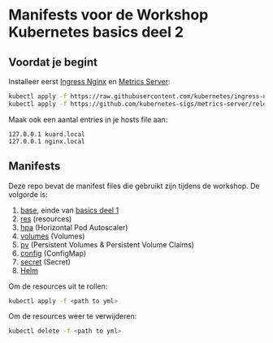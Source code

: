 # Manifests voor de Workshop Kubernetes basics deel 2

## Voordat je begint

Installeer eerst [Ingress Nginx](https://kubernetes.github.io/ingress-nginx/deploy/) en
[Metrics Server](https://github.com/kubernetes-sigs/metrics-server):

``` bash
kubectl apply -f https://raw.githubusercontent.com/kubernetes/ingress-nginx/controller-v1.12.0/deploy/static/provider/cloud/deploy.yaml
kubectl apply -f https://github.com/kubernetes-sigs/metrics-server/releases/latest/download/components.yaml
```

Maak ook een aantal entries in je hosts file aan:

``` hosts
127.0.0.1 kuard.local
127.0.0.1 nginx.local
```

## Manifests

Deze repo bevat de manifest files die gebruikt zijn tijdens de workshop. De volgorde is:

1. [base](base), einde van [basics deel 1](https://github.com/samegens/workshop-kubernetes-basics)
2. [res](res) (resources)
3. [hpa](hpa) (Horizontal Pod Autoscaler)
4. [volumes](volumes) (Volumes)
5. [pv](pv) (Persistent Volumes & Persistent Volume Claims)
6. [config](config) (ConfigMap)
7. [secret](secret) (Secret)
8. [Helm](helm)

Om de resources uit te rollen:

``` bash
kubectl apply -f <path to yml>
```

Om de resources weer te verwijderen:

``` bash
kubectl delete -f <path to yml>
```
